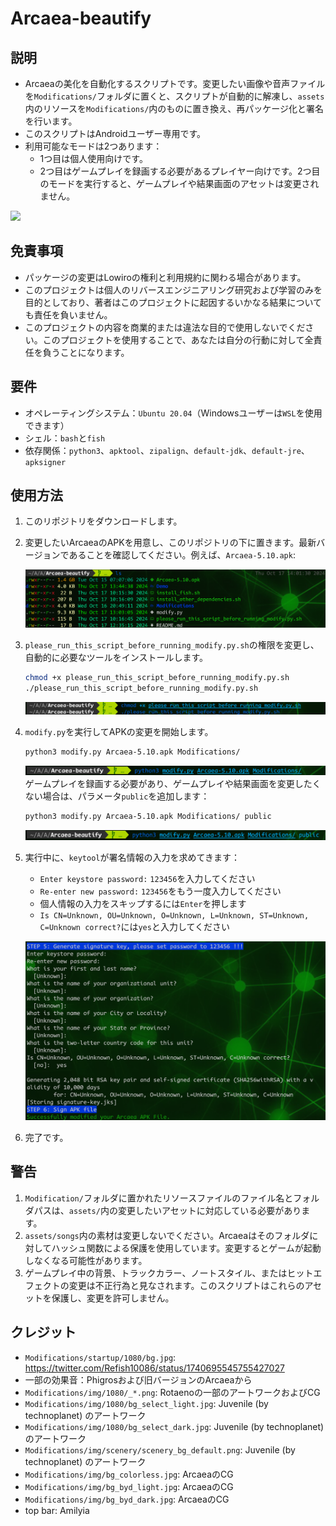 # Arcaea-beautify

## 説明

- Arcaeaの美化を自動化するスクリプトです。変更したい画像や音声ファイルを`Modifications/`フォルダに置くと、スクリプトが自動的に解凍し、`assets`内のリソースを`Modifications/`内のものに置き換え、再パッケージ化と署名を行います。
- このスクリプトはAndroidユーザー専用です。
- 利用可能なモードは2つあります：
  - 1つ目は個人使用向けです。
  - 2つ目はゲームプレイを録画する必要があるプレイヤー向けです。2つ目のモードを実行すると、ゲームプレイや結果画面のアセットは変更されません。

<img src="https://github.com/Penguin-71630/Arcaea-beautify/blob/main/Demo/demo.png"/>

## 免責事項

- パッケージの変更はLowiroの権利と利用規約に関わる場合があります。
- このプロジェクトは個人のリバースエンジニアリング研究および学習のみを目的としており、著者はこのプロジェクトに起因するいかなる結果についても責任を負いません。
- このプロジェクトの内容を商業的または違法な目的で使用しないでください。このプロジェクトを使用することで、あなたは自分の行動に対して全責任を負うことになります。

## 要件

- オペレーティングシステム：`Ubuntu 20.04`（Windowsユーザーは`WSL`を使用できます）
- シェル：`bash`と`fish`
- 依存関係：`python3`、`apktool`、`zipalign`、`default-jdk`、`default-jre`、`apksigner`

## 使用方法

1. このリポジトリをダウンロードします。
2. 変更したいArcaeaのAPKを用意し、このリポジトリの下に置きます。最新バージョンであることを確認してください。例えば、`Arcaea-5.10.apk`:

    ![image](https://github.com/Penguin-71630/Arcaea-beautify/blob/main/Demo/ls.png)

3. `please_run_this_script_before_running_modify.py.sh`の権限を変更し、自動的に必要なツールをインストールします。
    ```bash
    chmod +x please_run_this_script_before_running_modify.py.sh
    ./please_run_this_script_before_running_modify.py.sh
    ```
    ![image](https://github.com/Penguin-71630/Arcaea-beautify/blob/main/Demo/please_run_this_script_before_running_modify.py.png)

4. `modify.py`を実行してAPKの変更を開始します。
    ```bash
    python3 modify.py Arcaea-5.10.apk Modifications/
    ```
    ![image](https://github.com/Penguin-71630/Arcaea-beautify/blob/main/Demo/run_modify.png)
    ゲームプレイを録画する必要があり、ゲームプレイや結果画面を変更したくない場合は、パラメータ`public`を追加します：
    ```bash
    python3 modify.py Arcaea-5.10.apk Modifications/ public
    ```
    ![image](https://github.com/Penguin-71630/Arcaea-beautify/blob/main/Demo/run_modify_public.png)

5. 実行中に、`keytool`が署名情報の入力を求めてきます：

    - `Enter keystore password:` `123456`を入力してください
    - `Re-enter new password:` `123456`をもう一度入力してください
    - 個人情報の入力をスキップするには`Enter`を押します
    - `Is CN=Unknown, OU=Unknown, O=Unknown, L=Unknown, ST=Unknown, C=Unknown correct?`には`yes`と入力してください
       
    ![image](https://github.com/Penguin-71630/Arcaea-beautify/blob/main/Demo/apksigner.png)

6. 完了です。

## 警告

1. `Modification/`フォルダに置かれたリソースファイルのファイル名とフォルダパスは、`assets/`内の変更したいアセットに対応している必要があります。
2. `assets/songs`内の素材は変更しないでください。Arcaeaはそのフォルダに対してハッシュ関数による保護を使用しています。変更するとゲームが起動しなくなる可能性があります。
3. ゲームプレイ中の背景、トラックカラー、ノートスタイル、またはヒットエフェクトの変更は不正行為と見なされます。このスクリプトはこれらのアセットを保護し、変更を許可しません。

## クレジット

- `Modifications/startup/1080/bg.jpg`: https://twitter.com/Refish10086/status/1740695545755427027
- 一部の効果音：Phigrosおよび旧バージョンのArcaeaから
- `Modifications/img/1080/_*.png`: Rotaenoの一部のアートワークおよびCG
- `Modifications/img/1080/bg_select_light.jpg`: Juvenile (by technoplanet) のアートワーク
- `Modifications/img/1080/bg_select_dark.jpg`: Juvenile (by technoplanet) のアートワーク
- `Modifications/img/scenery/scenery_bg_default.png`: Juvenile (by technoplanet) のアートワーク
- `Modifications/img/bg_colorless.jpg`: ArcaeaのCG
- `Modifications/img/bg_byd_light.jpg`: ArcaeaのCG
- `Modifications/img/bg_byd_dark.jpg`: ArcaeaのCG
- top bar: Amilyia
